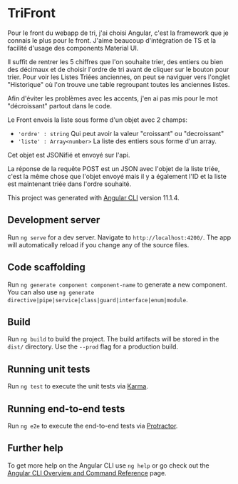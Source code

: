 # TriFront

Pour le front du webapp de tri, j'ai choisi Angular, c'est la framework que je connais le plus pour le front. J'aime beaucoup d'intégration de TS et la facilité d'usage des components Material UI.

Il suffit de rentrer les 5 chiffres que l'on souhaite trier, des entiers ou bien des décimaux et de choisir l'ordre de tri avant de cliquer sur le bouton pour trier. Pour voir les Listes Triées anciennes, on peut se naviguer vers l'onglet "Historique" où l'on trouve une table regroupant toutes les anciennes listes.

Afin d'éviter les problèmes avec les accents, j'en ai pas mis pour le mot "décroissant" partout dans le code.

Le Front envois la liste sous forme d'un objet avec 2 champs:
- ```'ordre' : string``` Qui peut avoir la valeur "croissant" ou "decroissant"
- ```'liste' : Array<number>``` La liste des entiers sous forme d'un array.

Cet objet est JSONifié et envoyé sur l'api.

La réponse de la requête POST est un JSON avec l'objet de la liste triée, c'est la même chose que l'objet envoyé mais il y a également l'ID et la liste est maintenant triée dans l'ordre souhaité.


This project was generated with [Angular CLI](https://github.com/angular/angular-cli) version 11.1.4.

## Development server

Run `ng serve` for a dev server. Navigate to `http://localhost:4200/`. The app will automatically reload if you change any of the source files.

## Code scaffolding

Run `ng generate component component-name` to generate a new component. You can also use `ng generate directive|pipe|service|class|guard|interface|enum|module`.

## Build

Run `ng build` to build the project. The build artifacts will be stored in the `dist/` directory. Use the `--prod` flag for a production build.

## Running unit tests

Run `ng test` to execute the unit tests via [Karma](https://karma-runner.github.io).

## Running end-to-end tests

Run `ng e2e` to execute the end-to-end tests via [Protractor](http://www.protractortest.org/).

## Further help

To get more help on the Angular CLI use `ng help` or go check out the [Angular CLI Overview and Command Reference](https://angular.io/cli) page.
